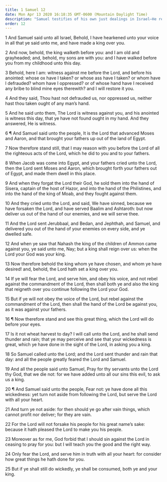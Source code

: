 ```yaml
---
title: 1 Samuel 12
date: Mon Apr 13 2020 16:18:35 GMT-0600 (Mountain Daylight Time)
description: "Samuel testifies of his own just dealings in Israel—He reproves the people for their ingratitude—He exhorts them to keep the commandments lest the Lord consume them and their king."
order: 12
---
```


1 And Samuel said unto all Israel, Behold, I have hearkened unto your voice in all that ye said unto me, and have made a king over you.

2 And now, behold, the king walketh before you: and I am old and grayheaded; and, behold, my sons are with you: and I have walked before you from my childhood unto this day.

3 Behold, here I am: witness against me before the Lord, and before his anointed: whose ox have I taken? or whose ass have I taken? or whom have I defrauded? whom have I oppressed? or of whose hand have I received any bribe to blind mine eyes therewith? and I will restore it you.

4 And they said, Thou hast not defrauded us, nor oppressed us, neither hast thou taken ought of any man’s hand.

5 And he said unto them, The Lord is witness against you, and his anointed is witness this day, that ye have not found ought in my hand. And they answered, He is witness.

6 ¶ And Samuel said unto the people, It is the Lord that advanced Moses and Aaron, and that brought your fathers up out of the land of Egypt.

7 Now therefore stand still, that I may reason with you before the Lord of all the righteous acts of the Lord, which he did to you and to your fathers.

8 When Jacob was come into Egypt, and your fathers cried unto the Lord, then the Lord sent Moses and Aaron, which brought forth your fathers out of Egypt, and made them dwell in this place.

9 And when they forgat the Lord their God, he sold them into the hand of Sisera, captain of the host of Hazor, and into the hand of the Philistines, and into the hand of the king of Moab, and they fought against them.

10 And they cried unto the Lord, and said, We have sinned, because we have forsaken the Lord, and have served Baalim and Ashtaroth: but now deliver us out of the hand of our enemies, and we will serve thee.

11 And the Lord sent Jerubbaal, and Bedan, and Jephthah, and Samuel, and delivered you out of the hand of your enemies on every side, and ye dwelled safe.

12 And when ye saw that Nahash the king of the children of Ammon came against you, ye said unto me, Nay; but a king shall reign over us: when the Lord your God was your king.

13 Now therefore behold the king whom ye have chosen, and whom ye have desired! and, behold, the Lord hath set a king over you.

14 If ye will fear the Lord, and serve him, and obey his voice, and not rebel against the commandment of the Lord, then shall both ye and also the king that reigneth over you continue following the Lord your God.

15 But if ye will not obey the voice of the Lord, but rebel against the commandment of the Lord, then shall the hand of the Lord be against you, as it was against your fathers.

16 ¶ Now therefore stand and see this great thing, which the Lord will do before your eyes.

17 Is it not wheat harvest to day? I will call unto the Lord, and he shall send thunder and rain; that ye may perceive and see that your wickedness is great, which ye have done in the sight of the Lord, in asking you a king.

18 So Samuel called unto the Lord; and the Lord sent thunder and rain that day: and all the people greatly feared the Lord and Samuel.

19 And all the people said unto Samuel, Pray for thy servants unto the Lord thy God, that we die not: for we have added unto all our sins this evil, to ask us a king.

20 ¶ And Samuel said unto the people, Fear not: ye have done all this wickedness: yet turn not aside from following the Lord, but serve the Lord with all your heart.

21 And turn ye not aside: for then should ye go after vain things, which cannot profit nor deliver; for they are vain.

22 For the Lord will not forsake his people for his great name’s sake: because it hath pleased the Lord to make you his people.

23 Moreover as for me, God forbid that I should sin against the Lord in ceasing to pray for you: but I will teach you the good and the right way.

24 Only fear the Lord, and serve him in truth with all your heart: for consider how great things he hath done for you.

25 But if ye shall still do wickedly, ye shall be consumed, both ye and your king.
